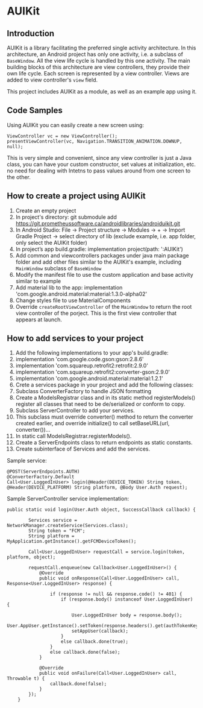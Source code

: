 # AUIKit

## Introduction

AUIKit is a library facilitating the preferred single activity architecture. In this architecture, an Android project has only one activity, i.e. a subclass of `BaseWindow`. All the view life cycle is handled by this one activity. The main building blocks of this architecture are view controllers, they provide their own life cycle. Each screen is represented by a view controller. Views are added to view controller's `view` field. 

This project includes AUIKit as a module, as well as an example app using it. 

## Code Samples

Using AUIKit you can easily create a new screen using:
```
ViewController vc = new ViewController();
presentViewController(vc, Navigation.TRANSITION_ANIMATION.DOWNUP, null);
```
This is very simple and convenient, since any view controller is just a Java class, you can have your custom constructor, set values at initialization, etc. no need for dealing with Intetns to pass values around from one screen to the other. 

## How to create a project using AUIKit

1. Create an empty project
2. In project's directory: git submodule add https://git.prometheussoftware.ca/androidlibraries/androiduikit.git
3. In Android Studio: File -> Project structure -> Modules -> + -> Import Gradle Project -> select directory of lib (exclude example, i.e. app folder, only select the AUIKit folder) 
4. In project’s app build.gradle: implementation project(path: ':AUIKit')
5. Add common and viewcontrollers packages under java main package folder and add other files similar to the AUIKit's example, including `MainWindow` subclass of `BaseWindow`
6. Modify the manifest file to use the custom application and base activity similar to example
7. Add material lib to the app: implementation 'com.google.android.material:material:1.3.0-alpha02'
8. Change styles file to use MaterialComponents
9. Override `createRootViewController` of the `MainWindow` to return the root view controller of the porject. This is the first view controller that appears at launch.

## How to add services to your project

1. Add the following implementations to your app's build.gradle: 
2. implementation 'com.google.code.gson:gson:2.8.6'
3. implementation 'com.squareup.retrofit2:retrofit:2.9.0'
4. implementation 'com.squareup.retrofit2:converter-gson:2.9.0'
5. implementation 'com.google.android.material:material:1.2.1'
6. Crete a services package in your project and add the following classes:
7. Subclass ConverterFactory to handle JSON formatting
8. Create a ModelsRegistrar class and in its static method registerModels() register all classes that need to be de/serialized or conform to copy.
8. Subclass ServerController to add your services. 
9. This subclass must override converter() method to return the converter created earlier, and override initialize() to call setBaseURL(url, converter())...
10. In static call ModelsRegistrar.registerModels().
11. Create a ServerEndpoints class to return endpoints as static constants. 
11. Create subinterface of Services and add the services.
 

Sample service:
```
@POST(ServerEndpoints.AUTH)
@ConverterFactory.Default
Call<User.LoggedInUser> login(@Header(DEVICE_TOKEN) String token, @Header(DEVICE_PLATFORM) String platform, @Body User.Auth request);
```

Sample ServerController service implementation:
```
public static void login(User.Auth object, SuccessCallback callback) {

        Services service = NetworkManager.createService(Services.class);
        String token = "FCM";
        String platform = MyApplication.getInstance().getFCMDeviceToken();

        Call<User.LoggedInUser> requestCall = service.login(token, platform, object);

        requestCall.enqueue(new Callback<User.LoggedInUser>() {
            @Override
            public void onResponse(Call<User.LoggedInUser> call, Response<User.LoggedInUser> response) {

                if (response != null && response.code() != 401) {
                    if (response.body() instanceof User.LoggedInUser) {

                        User.LoggedInUser body = response.body();
                        User.AppUser.getInstance().setToken(response.headers().get(authTokenKey()));
                        setAppUser(callback);
                    }
                    else callback.done(true);
                }
                else callback.done(false);
            }

            @Override
            public void onFailure(Call<User.LoggedInUser> call, Throwable t) {
                callback.done(false);
            }
        });
    }

```
